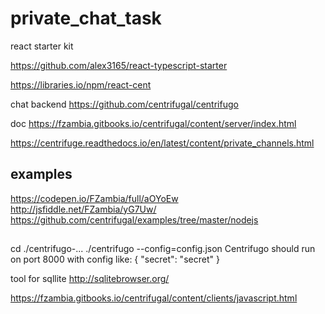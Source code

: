 # private_chat_task

react starter kit

https://github.com/alex3165/react-typescript-starter

https://libraries.io/npm/react-cent


chat backend
https://github.com/centrifugal/centrifugo

doc
https://fzambia.gitbooks.io/centrifugal/content/server/index.html

https://centrifuge.readthedocs.io/en/latest/content/private_channels.html

## examples
https://codepen.io/FZambia/full/aOYoEw
http://jsfiddle.net/FZambia/yG7Uw/
https://github.com/centrifugal/examples/tree/master/nodejs

##
cd ./centrifugo-...
./centrifugo --config=config.json
Centrifugo should run on port 8000 with config like:
{
  "secret": "secret"
}

tool for sqllite
http://sqlitebrowser.org/



https://fzambia.gitbooks.io/centrifugal/content/clients/javascript.html